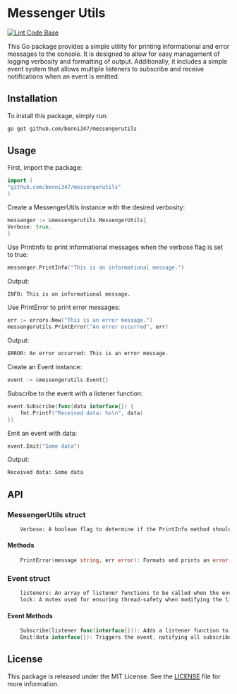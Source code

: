 # **Messenger Utils**

[![Lint Code Base](https://github.com/benni347/messengerutils/actions/workflows/super-linter.yml/badge.svg?branch=main)](https://github.com/benni347/messengerutils/actions/workflows/super-linter.yml)

This Go package provides a simple utility for printing informational and error messages to the console. It is designed to allow for easy management of logging verbosity and formatting of output. Additionally, it includes a simple event system that allows multiple listeners to subscribe and receive notifications when an event is emitted.

## **Installation**

To install this package, simply run:

```sh
go get github.com/benni347/messengerutils
```

## **Usage**

First, import the package:

```go
import (
"github.com/benni347/messengerutils"
)
```

Create a MessengerUtils instance with the desired verbosity:

```go
messenger := &messengerutils.MessengerUtils{
Verbose: true,
}
```

Use PrintInfo to print informational messages when the verbose flag is set to true:

```go
messenger.PrintInfo("This is an informational message.")
```

Output:

```sh
INFO: This is an informational message.
```

Use PrintError to print error messages:

```go
err := errors.New("This is an error message.")
messengerutils.PrintError("An error occurred", err)
```

Output:

```sh
ERROR: An error occurred: This is an error message.
```

Create an Event instance:

```go
event := &messengerutils.Event{}
```

Subscribe to the event with a listener function:

```go
event.Subscribe(func(data interface{}) {
    fmt.Printf("Received data: %v\n", data)
})
```

Emit an event with data:

```go
event.Emit("Some data")
```

Output:

```sh
Received data: Some data
```

## API

### MessengerUtils struct

```sh
    Verbose: A boolean flag to determine if the PrintInfo method should output messages. If set to true, messages will be printed; otherwise, they will be silenced.
```

#### Methods

```go
    PrintError(message string, err error): Formats and prints an error message to the console with a bold "ERROR:" label.
```

### Event struct

```sh
    listeners: An array of listener functions to be called when the event is emitted.
    lock: A mutex used for ensuring thread-safety when modifying the listeners array or emitting events.
```

#### Event Methods

```go
    Subscribe(listener func(interface{})): Adds a listener function to the Event object.
    Emit(data interface{}): Triggers the event, notifying all subscribed listeners with the provided data.
```

## License

This package is released under the MIT License. See the [LICENSE](LICENSE) file for more information.
